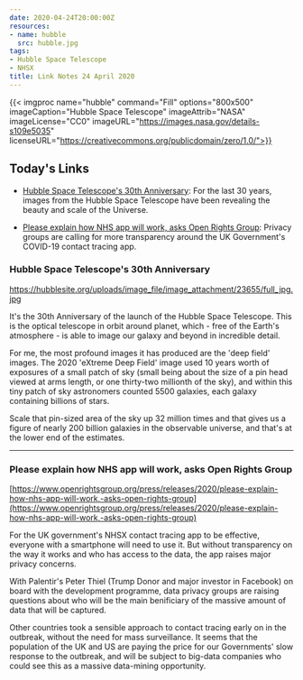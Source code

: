 ```yaml
---
date: 2020-04-24T20:00:00Z
resources:
- name: hubble
  src: hubble.jpg
tags:
- Hubble Space Telescope
- NHSX
title: Link Notes 24 April 2020
---
```


{{< imgproc
    name="hubble"
    command="Fill"
    options="800x500"
    imageCaption="Hubble Space Telescope"
    imageAttrib="NASA"
    imageLicense="CC0"
    imageURL="https://images.nasa.gov/details-s109e5035"
    licenseURL="https://creativecommons.org/publicdomain/zero/1.0/">}}


## Today's Links

* [Hubble Space Telescope's 30th Anniversary](/blog/links/2020/04/24/#hubble-space-telescopes-30th-anniversary): For the last 30 years, images from the Hubble Space Telescope have been revealing the beauty and scale of the Universe.

* [Please explain how NHS app will work, asks Open Rights Group](/blog/links/2020/04/24/#please-explain-how-NHS-app-will-work-asks-open-rights-group): Privacy groups are calling for more transparency around the UK Government's COVID-19 contact tracing app. 


<!--more-->


### Hubble Space Telescope's 30th Anniversary

https://hubblesite.org/uploads/image_file/image_attachment/23655/full_jpg.jpg

It's the 30th Anniversary of the launch of the Hubble Space Telescope. This is the optical telescope in orbit around planet, which - free of the Earth's atmosphere - is able to image our galaxy and beyond in incredible detail.

For me, the most profound images it has produced are the 'deep field' images. The 2020 'eXtreme Deep Field' image used 10 years worth of exposures of a small patch of sky (small being about the size of a pin head viewed at arms length, or one thirty-two millionth of the sky), and within this tiny patch of sky astronomers counted 5500 galaxies, each galaxy containing billions of stars.

Scale that pin-sized area of the sky up 32 million times and that gives us a figure of nearly 200 billion galaxies in the observable universe, and that's at the lower end of the estimates. 

---

### Please explain how NHS app will work, asks Open Rights Group

[https://www.openrightsgroup.org/press/releases/2020/please-explain-how-nhs-app-will-work,-asks-open-rights-group](https://www.openrightsgroup.org/press/releases/2020/please-explain-how-nhs-app-will-work,-asks-open-rights-group)

For the UK government's NHSX contact tracing app to be effective, everyone with a smartphone will need to use it. But without transparency on the way it works and who has access to the data, the app raises major privacy concerns.

With Palentir's Peter Thiel (Trump Donor and major investor in Facebook) on board with the development programme, data privacy groups are raising questions about who will be the main benificiary of the massive amount of data that will be captured.

Other countries took a sensible approach to contact tracing early on in the outbreak, without the need for mass surveillance. It seems that the population of the UK and US are paying the price for our Governments' slow response to the outbreak, and will be subject to big-data companies who could see this as a massive data-mining opportunity. 





